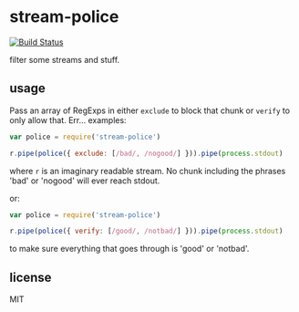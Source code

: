 stream-police
====

[![Build Status](https://travis-ci.org/jarofghosts/stream-police.png?branch=master)](https://travis-ci.org/jarofghosts/stream-police)

filter some streams and stuff.

## usage

Pass an array of RegExps in either `exclude` to block that chunk or `verify`
to only allow that. Err... examples:

```js
var police = require('stream-police')

r.pipe(police({ exclude: [/bad/, /nogood/] })).pipe(process.stdout)
```

where `r` is an imaginary readable stream. No chunk including the phrases 'bad'
or 'nogood' will ever reach stdout.

or:

```js
var police = require('stream-police')

r.pipe(police({ verify: [/good/, /notbad/] })).pipe(process.stdout)
```

to make sure everything that goes through is 'good' or 'notbad'.

## license

MIT

